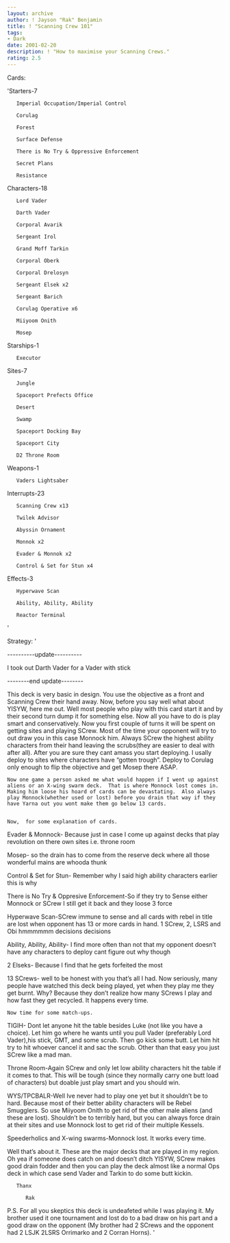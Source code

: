 ```yaml
---
layout: archive
author: ! Jayson "Rak" Benjamin
title: ! "Scanning Crew 101"
tags:
- Dark
date: 2001-02-20
description: ! "How to maximise your Scanning Crews."
rating: 2.5
---
```

Cards: 

'Starters-7

       Imperial Occupation/Imperial Control

       Corulag

       Forest

       Surface Defense

       There is No Try & Oppressive Enforcement

       Secret Plans

       Resistance


Characters-18

       Lord Vader

       Darth Vader

       Corporal Avarik

       Sergeant Irol

       Grand Moff Tarkin

       Corporal Oberk

       Corporal Drelosyn

       Sergeant Elsek x2

       Sergeant Barich

       Corulag Operative x6

       Miiyoom Onith

       Mosep


Starships-1

       Executor


Sites-7

       Jungle

       Spaceport Prefects Office

       Desert

       Swamp

       Spaceport Docking Bay

       Spaceport City

       D2 Throne Room


Weapons-1

       Vaders Lightsaber


Interrupts-23

       Scanning Crew x13

       Twilek Advisor

       Abyssin Ornament

       Monnok x2

       Evader & Monnok x2

       Control & Set for Stun x4


Effects-3

       Hyperwave Scan

       Ability, Ability, Ability

       Reactor Terminal

'

Strategy: '

----------update----------

I took out Darth Vader for a Vader with stick

--------end update--------

This deck is very basic in design.  You use the objective as a front and Scanning Crew their hand away.  Now, before you say well what about YISYW, here me out.  Well most people who play with  this card start it and by their second turn dump it for something else.  Now all you have to do is play smart and conservatively.  Now you first couple of turns it will be spent on getting sites and playing SCrew.  Most of the time your opponent will try to out draw you in this case Monnock him.  Always SCrew the highest ability characters from their hand leaving the scrubs(they are easier to deal with after all).  After you are sure they cant amass you start deploying.  I usally deploy to sites where characters have “gotten trough”.  Deploy to Corulag only enough to flip the objective and get Mosep there ASAP.  

	Now one game a person asked me what would happen if I went up against aliens or an X-wing swarm deck.  That is where Monnock lost comes in. Making him loose his hoard of cards can be devastating.  Also always play Monnock(whether used or lost) before you drain that way if they have Yarna out you wont make them go below 13 cards.


	Now,  for some explanation of cards.

Evader & Monnock- Because just in case I come up against decks that play revolution on there own sites i.e. throne room

Mosep- so the drain has to come from the reserve deck where all those wonderful mains are whooda thunk

Control & Set for Stun- Remember why I said high ability characters earlier this is why

There is No Try & Oppresive Enforcement-So if they try to Sense either Monnock or SCrew I still get it back and they loose 3 force

Hyperwave Scan-SCrew immune to sense and all cards with rebel in title are lost when opponent has 13 or more cards in hand.  1 SCrew,  2, LSRS and Obi hmmmmmm decisions decisions

Ability, Ability, Ability- I find more often than not that my opponent doesn’t have any characters to deploy cant figure out why though

2 Elseks- Because I find that he gets forfeited the most

13 SCrews- well to be honest with you that’s all I had.  Now seriously, many people have watched this deck being played, yet when they play me they get burnt.  Why?  Because they don’t realize how many SCrews  I play and how fast they get recycled.  It happens every time.


	Now time for some match-ups.

TIGIH- Dont let anyone hit the table besides Luke (not like you have a choice).  Let him go where he wants until you pull Vader (preferably Lord Vader),his stick, GMT, and some scrub.  Then go kick some butt.  Let him hit try to hit whoever cancel it and sac the scrub. Other than that easy you just SCrew like a mad man.


Throne Room-Again SCrew and only let low ability characters hit the table if it comes to that.  This will be tough (since they normally carry one butt load of characters) but doable just play smart and you should win.  


WYS/TPCBALR-Well Ive never had to play one yet but it shouldn’t be to hard. Because most of their better ability characters will be Rebel Smugglers.  So use Miiyoom Onith to get rid of the other male aliens (and these are lost).  Shouldn’t be to terribly hard, but you can always force drain at their sites and use Monnock lost to get rid of their multiple Kessels.


Speederholics and X-wing swarms-Monnock lost. It works every time.


Well that’s about it. These are the major decks that are played in my region.  Oh yea if someone does catch on and doesn’t ditch YISYW, SCrew  makes good drain fodder and then you can play the deck almost like a normal Ops deck in which case send Vader and Tarkin to do some butt kickin.

       Thanx 

          Rak

 P.S. For all you skeptics this deck is undeafeted while I was playing it.  My brother used it one tournament and lost do to a bad draw on his part and a good draw on the opponent (My brother had 2 SCrews and the opponent had 2 LSJK 2LSRS Orrimarko and 2 Corran Horns).   '